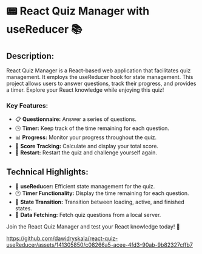 # 📟 React Quiz Manager with useReducer 📚

## Description:
React Quiz Manager is a React-based web application that facilitates quiz management. It employs the useReducer hook for state management. This project allows users to answer questions, track their progress, and provides a timer. Explore your React knowledge while enjoying this quiz!

### Key Features:

- 📋 **Questionnaire:** Answer a series of questions.
- 🕒 **Timer:** Keep track of the time remaining for each question.
- 📊 **Progress:** Monitor your progress throughout the quiz.
- 🎯 **Score Tracking:** Calculate and display your total score.
- 🔁 **Restart:** Restart the quiz and challenge yourself again.

## Technical Highlights:

- 🔄 **useReducer:** Efficient state management for the quiz.
- 🕐 **Timer Functionality:** Display the time remaining for each question.
- 🔄 **State Transition:** Transition between loading, active, and finished states.
- 🔗 **Data Fetching:** Fetch quiz questions from a local server.

Join the React Quiz Manager and test your React knowledge today! 🚀

https://github.com/dawidryskala/react-quiz-useReducer/assets/141305850/c08266a5-acee-4fd3-90ab-9b82327cffb7

